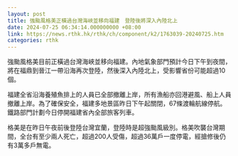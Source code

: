 ```yaml
---
layout: post
title: 強颱風格美正橫過台灣海峽並移向福建　登陸後將深入內陸北上
date: 2024-07-25 06:34:14.000000000 +08:00
link: https://news.rthk.hk/rthk/ch/component/k2/1763039-20240725.htm
categories: rthk
---
```


強颱風格美目前正橫過台灣海峽並移向福建。內地氣象部門預計今日下午到夜間，將在福鼎到晉江一帶沿海再次登陸，然後深入內陸北上，受影響省份可能超過10個。

福建全省沿海養殖魚排上的人員已全部撤離上岸，所有漁船亦回港避風、船上人員撤離上岸。為了確保安全，福建多地景區昨日下午起關閉，67條渡輪航線停航。鐵路部門計劃今日停開福建省內全部旅客列車。

格美是在昨日午夜前後登陸台灣宜蘭，登陸時是超強颱風級別。格美吹襲台灣期間，全台有至少兩人死亡，超過200人受傷，超過36萬戶一度停電，經搶修後仍有3萬多戶無電。
